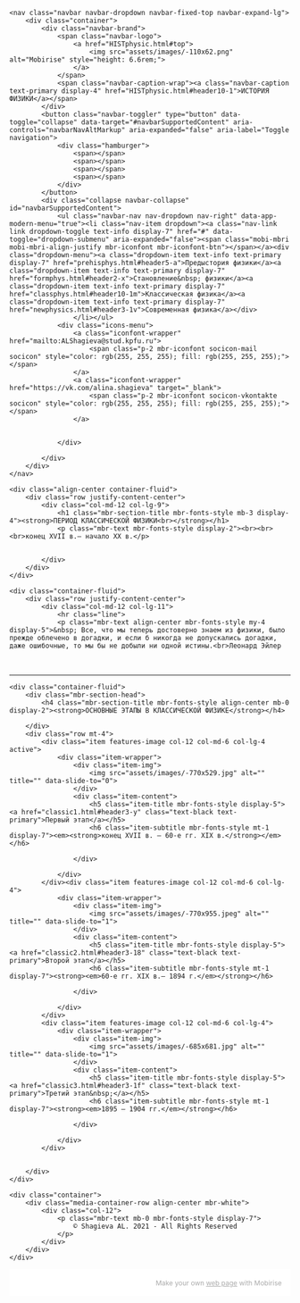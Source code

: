 <!DOCTYPE html>
<html  >
<head>
    <meta charset="UTF-8">
  <meta http-equiv="X-UA-Compatible" content="IE=edge">
  <meta name="generator" content="Mobirise v5.3.0, mobirise.com">
  <meta name="viewport" content="width=device-width, initial-scale=1, minimum-scale=1">
  <link rel="shortcut icon" href="assets/images/-110x62.png" type="image/x-icon">
  <meta name="description" content="">


  <title>Период классической физики</title>
  <link rel="stylesheet" href="assets/web/assets/mobirise-icons2/mobirise2.css">
  <link rel="stylesheet" href="assets/tether/tether.min.css">
  <link rel="stylesheet" href="assets/bootstrap/css/bootstrap.min.css">
  <link rel="stylesheet" href="assets/bootstrap/css/bootstrap-grid.min.css">
  <link rel="stylesheet" href="assets/bootstrap/css/bootstrap-reboot.min.css">
  <link rel="stylesheet" href="assets/animatecss/animate.css">
  <link rel="stylesheet" href="assets/dropdown/css/style.css">
  <link rel="stylesheet" href="assets/socicon/css/styles.css">
  <link rel="stylesheet" href="assets/theme/css/style.css">
  <link rel="preload" as="style" href="assets/mobirise/css/mbr-additional.css"><link rel="stylesheet" href="assets/mobirise/css/mbr-additional.css" type="text/css">




</head>
<body>

  <section class="menu menu3 cid-sxHOKiYik8" once="menu" id="menu3-1l">

    <nav class="navbar navbar-dropdown navbar-fixed-top navbar-expand-lg">
        <div class="container">
            <div class="navbar-brand">
                <span class="navbar-logo">
                    <a href="HISTphysic.html#top">
                        <img src="assets/images/-110x62.png" alt="Mobirise" style="height: 6.6rem;">
                    </a>
                </span>
                <span class="navbar-caption-wrap"><a class="navbar-caption text-primary display-4" href="HISTphysic.html#header10-1">ИСТОРИЯ ФИЗИКИ</a></span>
            </div>
            <button class="navbar-toggler" type="button" data-toggle="collapse" data-target="#navbarSupportedContent" aria-controls="navbarNavAltMarkup" aria-expanded="false" aria-label="Toggle navigation">
                <div class="hamburger">
                    <span></span>
                    <span></span>
                    <span></span>
                    <span></span>
                </div>
            </button>
            <div class="collapse navbar-collapse" id="navbarSupportedContent">
                <ul class="navbar-nav nav-dropdown nav-right" data-app-modern-menu="true"><li class="nav-item dropdown"><a class="nav-link link dropdown-toggle text-info display-7" href="#" data-toggle="dropdown-submenu" aria-expanded="false"><span class="mobi-mbri mobi-mbri-align-justify mbr-iconfont mbr-iconfont-btn"></span></a><div class="dropdown-menu"><a class="dropdown-item text-info text-primary display-7" href="prehisphys.html#header5-a">Предыстория физики</a><a class="dropdown-item text-info text-primary display-7" href="formphys.html#header2-x">Становление&nbsp; физики</a><a class="dropdown-item text-info text-primary display-7" href="classphys.html#header10-1m">Классическая физика</a><a class="dropdown-item text-info text-primary display-7" href="newphysics.html#header3-1v">Современная физика</a></div>
                    </li></ul>
                <div class="icons-menu">
                    <a class="iconfont-wrapper" href="mailto:ALShagieva@stud.kpfu.ru">
                        <span class="p-2 mbr-iconfont socicon-mail socicon" style="color: rgb(255, 255, 255); fill: rgb(255, 255, 255);"></span>
                    </a>
                    <a class="iconfont-wrapper" href="https://vk.com/alina.shagieva" target="_blank">
                        <span class="p-2 mbr-iconfont socicon-vkontakte socicon" style="color: rgb(255, 255, 255); fill: rgb(255, 255, 255);"></span>
                    </a>


                </div>

            </div>
        </div>
    </nav>
</section>

<section class="header10 cid-sxHOKjNFFR mbr-fullscreen mbr-parallax-background" id="header10-1m">





    <div class="align-center container-fluid">
        <div class="row justify-content-center">
            <div class="col-md-12 col-lg-9">
                <h1 class="mbr-section-title mbr-fonts-style mb-3 display-4"><strong>ПЕРИОД КЛАССИЧЕСКОЙ ФИЗИКИ<br></strong></h1>
                <p class="mbr-text mbr-fonts-style display-2"><br><br><br>конец XVII в.– начало ХХ в.</p>


            </div>
        </div>
    </div>
</section>

<section class="content6 cid-sxHOKknmHa" id="content6-1n">

    <div class="container-fluid">
        <div class="row justify-content-center">
            <div class="col-md-12 col-lg-11">
                <hr class="line">
                <p class="mbr-text align-center mbr-fonts-style my-4 display-5">&nbsp; Все, что мы теперь достоверно знаем из физики, было прежде облечено в догадки, и если б никогда не допускались догадки, даже ошибочные, то мы бы не добыли ни одной истины.<br>Леонард Эйлер
<br></p>
                <hr class="line">
            </div>
        </div>
    </div>
</section>

<section class="features4 cid-sxHOKlxNm6" id="features4-1o">


    <div class="container-fluid">
        <div class="mbr-section-head">
            <h4 class="mbr-section-title mbr-fonts-style align-center mb-0 display-2"><strong>ОСНОВНЫЕ ЭТАПЫ В КЛАССИЧЕСКОЙ ФИЗИКЕ</strong></h4>

        </div>
        <div class="row mt-4">
            <div class="item features-image сol-12 col-md-6 col-lg-4 active">
                <div class="item-wrapper">
                    <div class="item-img">
                        <img src="assets/images/-770x529.jpg" alt="" title="" data-slide-to="0">
                    </div>
                    <div class="item-content">
                        <h5 class="item-title mbr-fonts-style display-5"><a href="classic1.html#header3-y" class="text-black text-primary">Первый этап</a></h5>
                        <h6 class="item-subtitle mbr-fonts-style mt-1 display-7"><em><strong>конец ХVII в. – 60-е гг. ХIХ в.</strong></em></h6>

                    </div>

                </div>
            </div><div class="item features-image сol-12 col-md-6 col-lg-4">
                <div class="item-wrapper">
                    <div class="item-img">
                        <img src="assets/images/-770x955.jpeg" alt="" title="" data-slide-to="1">
                    </div>
                    <div class="item-content">
                        <h5 class="item-title mbr-fonts-style display-5"><a href="classic2.html#header3-18" class="text-black text-primary">Второй этап</a></h5>
                        <h6 class="item-subtitle mbr-fonts-style mt-1 display-7"><strong><em>60-е гг. ХIХ в.– 1894 г.</em></strong></h6>

                    </div>

                </div>
            </div>
            <div class="item features-image сol-12 col-md-6 col-lg-4">
                <div class="item-wrapper">
                    <div class="item-img">
                        <img src="assets/images/-685x681.jpg" alt="" title="" data-slide-to="1">
                    </div>
                    <div class="item-content">
                        <h5 class="item-title mbr-fonts-style display-5"><a href="classic3.html#header3-1f" class="text-black text-primary">Третий этап&nbsp;</a></h5>
                        <h6 class="item-subtitle mbr-fonts-style mt-1 display-7"><strong><em>1895 – 1904 гг.</em></strong></h6>

                    </div>

                </div>
            </div>


        </div>
    </div>
</section>

<section class="footer7 cid-sxHOKnE2pc" once="footers" id="footer7-1p">





    <div class="container">
        <div class="media-container-row align-center mbr-white">
            <div class="col-12">
                <p class="mbr-text mb-0 mbr-fonts-style display-7">
                    © Shagieva AL. 2021 - All Rights Reserved
                </p>
            </div>
        </div>
    </div>
</section><section style="background-color: #fff; font-family: -apple-system, BlinkMacSystemFont, 'Segoe UI', 'Roboto', 'Helvetica Neue', Arial, sans-serif; color:#aaa; font-size:12px; padding: 0; align-items: center; display: flex;"><a href="https://mobirise.site/j" style="flex: 1 1; height: 3rem; padding-left: 1rem;"></a><p style="flex: 0 0 auto; margin:0; padding-right:1rem;">Make your own <a href="https://mobirise.site/y" style="color:#aaa;">web page</a> with Mobirise</p></section><script src="assets/web/assets/jquery/jquery.min.js"></script>  <script src="assets/popper/popper.min.js"></script>  <script src="assets/tether/tether.min.js"></script>  <script src="assets/bootstrap/js/bootstrap.min.js"></script>  <script src="assets/smoothscroll/smooth-scroll.js"></script>  <script src="assets/viewportchecker/jquery.viewportchecker.js"></script>  <script src="assets/dropdown/js/nav-dropdown.js"></script>  <script src="assets/dropdown/js/navbar-dropdown.js"></script>  <script src="assets/touchswipe/jquery.touch-swipe.min.js"></script>  <script src="assets/parallax/jarallax.min.js"></script>  <script src="assets/theme/js/script.js"></script>  


 <div id="scrollToTop" class="scrollToTop mbr-arrow-up"><a style="text-align: center;"><i class="mbr-arrow-up-icon mbr-arrow-up-icon-cm cm-icon cm-icon-smallarrow-up"></i></a></div>
    <input name="animation" type="hidden">
  </body>
</html> 

